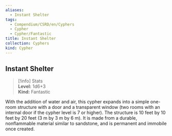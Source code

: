 ```yaml
---
aliases:
  - Instant Shelter
tags:
  - Compendium/CSRD/en/Cyphers
  - Cypher
  - Cypher/Fantastic
title: Instant Shelter
collection: Cyphers
kind: Cypher
---
```

## Instant Shelter  
>[!info] Stats  
> **Level:** 1d6+3  
> **Kind:** Fantastic
  
With the addition of water and air, this cypher expands into a simple one-room structure with a door and a transparent window (two rooms with an internal door if the cypher level is 7 or higher). The structure is 10 feet by 10 feet by 20 feet (3 m by 3 m by 6 m). It is made from a durable, nonflammable material similar to sandstone, and is permanent and immobile once created.